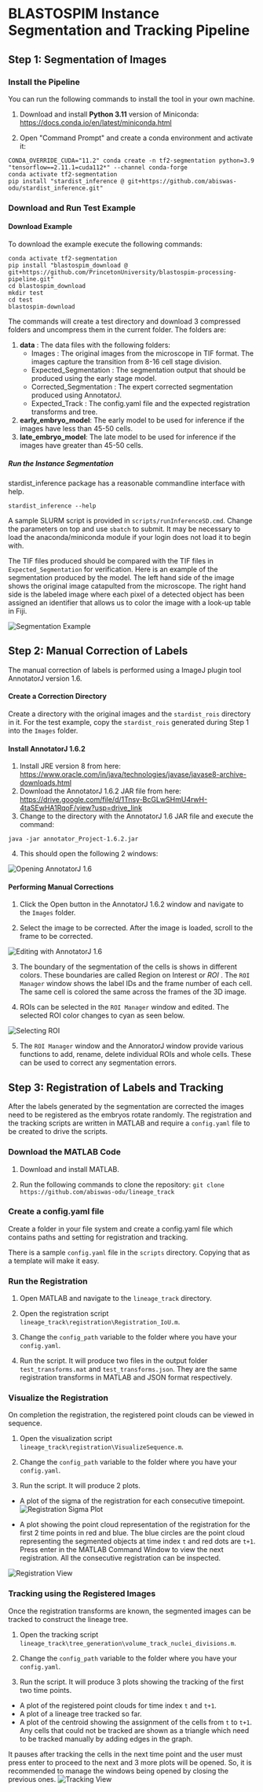 # BLASTOSPIM Instance Segmentation and Tracking Pipeline

## Step 1: Segmentation of Images

### Install the Pipeline

You can run the following commands to install the tool in your own machine.

1. Download and install **Python 3.11** version of Miniconda: https://docs.conda.io/en/latest/miniconda.html

2. Open "Command Prompt" and create a conda environment and activate it:
```
CONDA_OVERRIDE_CUDA="11.2" conda create -n tf2-segmentation python=3.9 "tensorflow==2.11.1=cuda112*" --channel conda-forge
conda activate tf2-segmentation
pip install "stardist_inference @ git+https://github.com/abiswas-odu/stardist_inference.git"
```

### Download and Run Test Example

#### Download Example

To download the example execute the following commands:

```commandline
conda activate tf2-segmentation
pip install "blastospim_download @ git+https://github.com/PrincetonUniversity/blastospim-processing-pipeline.git"
cd blastospim_download
mkdir test
cd test 
blastospim-download
```

The commands will create a test directory and download 3 compressed folders and uncompress them in the current folder. The folders are:

1. **data** : The data files with the following folders:
    - Images : The original images from the microscope in TIF format. The images capture the transition from 8-16 cell stage division. 
    - Expected_Segmentation : The segmentation output that should be produced using the early stage model. 
    - Corrected_Segmentation : The expert corrected segmentation produced using AnnotatorJ.
    - Expected_Track : The config.yaml file and the expected registration transforms and tree.
2. **early_embryo_model**: The early model to be used for inference if the images have less than 45-50 cells.  
3. **late_embryo_model**: The late model to be used for inference if the images have greater than 45-50 cells.

##### Run the Instance Segmentation 

stardist_inference package has a reasonable commandline interface with help. 

```stardist_inference --help```

A sample SLURM script is provided in ```scripts/runInferenceSD.cmd```. Change the parameters on top and use ```sbatch``` to submit.
It may be necessary to load the anaconda/miniconda module if your login does not load it to begin with.

The TIF files produced should be compared with the TIF files in `Expected_Segmentation` for verification. 
Here is an example of the segmentation produced by the model. The left hand side of the image shows the original
image catapulted from the microscope. The right hand side is the labeled image where each pixel of a 
detected object has been assigned an identifier that allows us to color the image with a look-up table in Fiji.  

![Segmentation Example](./doc_images/segmentation_output.jpg "Segmentation Example")

## Step 2: Manual Correction of Labels

The manual correction of labels is performed using a ImageJ plugin tool AnnotatorJ version 1.6. 

#### Create a Correction Directory

Create a directory with the original images and the `stardist_rois` directory in it. 
For the test example, copy the `stardist_rois` generated during Step 1 into the `Images` folder.

#### Install AnnotatorJ 1.6.2 

1. Install JRE version 8 from here: https://www.oracle.com/in/java/technologies/javase/javase8-archive-downloads.html
2. Download the AnnotatorJ 1.6.2 JAR file from here: https://drive.google.com/file/d/1Tnsy-BcGLwSHmU4rwH-4taSEwHA1RqoF/view?usp=drive_link
3. Change to the directory with the AnnotatorJ 1.6 JAR file and execute the command:
```commandline
java -jar annotator_Project-1.6.2.jar
```
4. This should open the following 2 windows:


![Opening AnnotatorJ 1.6](./doc_images/annotatorj_1.jpg "AnnotatorJ 1.6.2")

#### Performing Manual Corrections

1. Click the Open button in the AnnotatorJ 1.6.2 window and navigate to the `Images` folder. 

2. Select the image to be corrected. After the image is loaded, scroll to the frame to be corrected. 


![Editing with AnnotatorJ 1.6](./doc_images/annotatorj_2.jpg "Editing with AnnotatorJ 1.6")

3. The boundary of the segmentation of the cells is shows in different colors. These boundaries are called Region on Interest or *ROI* .
The `ROI Manager` window shows the label IDs and the frame number of each cell. 
The same cell is colored the same across the frames of the 3D image. 

4. ROIs can be selected in the `ROI Manager` window and edited. The selected ROI color changes to cyan as seen below.


![Selecting ROI](./doc_images/annotatorj_3.jpg "Selecting ROI")

5. The `ROI Manager` window and the AnnoratorJ window provide various functions to add, 
rename, delete individual ROIs and whole cells. These can be used to correct any segmentation errors.


## Step 3: Registration of Labels and Tracking

After the labels generated by the segmentation are corrected the images need to be registered as the embryos rotate randomly. 
The registration and the tracking scripts are written in MATLAB and require a `config.yaml` file to be created to drive the scripts. 

### Download the MATLAB Code

1. Download and install MATLAB.

2. Run the following commands to clone the repository:
```git clone https://github.com/abiswas-odu/lineage_track```

### Create a config.yaml file

Create a folder in your file system and create a config.yaml file which contains paths and setting for
registration and tracking.

There is a sample `config.yaml` file in the `scripts` directory. Copying that as a template will make it easy. 

### Run the Registration

1. Open MATLAB and navigate to the `lineage_track` directory.

2. Open the registration script `lineage_track\registration\Registration_IoU.m`. 

3. Change the `config_path` variable to the folder where you have your `config.yaml`.

4. Run the script. It will produce two files in the output folder `test_transforms.mat` and `test_transforms.json`.
They are the same registration transforms in MATLAB and JSON format respectively.

### Visualize the Registration

On completion the registration, the registered point clouds can be viewed in sequence. 

1. Open the visualization script `lineage_track\registration\VisualizeSequence.m`.

2. Change the `config_path` variable to the folder where you have your `config.yaml`.

3. Run the script. It will produce 2 plots. 
 - A plot of the sigma of the registration for each consecutive timepoint. 
![Registration Sigma Plot](./doc_images/registration_sigma.jpg "Registration Sigma Plot")

 - A plot showing the point cloud representation of the registration for the first 2 time points in red and blue. 
The blue circles are the point cloud representing the segmented objects at time index `t` and red dots are `t+1`.
Press enter in the MATLAB Command Window to view the next registration. All the consecutive registration can be inspected. 

![Registration View](./doc_images/registration_view.jpg "Registration View")

### Tracking using the Registered Images 

Once the registration transforms are known, the segmented images can be tracked to construct the lineage tree. 

1. Open the tracking script `lineage_track\tree_generation\volume_track_nuclei_divisions.m`.

2. Change the `config_path` variable to the folder where you have your `config.yaml`.

3. Run the script. It will produce 3 plots showing the tracking of the first two time points. 

 - A plot of the registered point clouds for time index `t` and `t+1`.
 - A plot of a lineage tree tracked so far.
 - A plot of the centroid showing the assignment of the cells from `t` to `t+1`. 
Any cells that could not be tracked are shown as a triangle which need to be tracked manually by adding edges in the graph.


It pauses after tracking the cells in the next time point and the user must press enter to proceed 
to the next and 3 more plots will be opened. So, it is recommended to manage the windows being opened by
closing the previous ones. 
![Tracking View](./doc_images/track_view.jpg "Tracking View")


